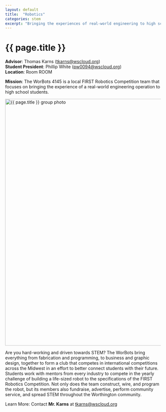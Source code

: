 ```yaml
---
layout: default
title:  "Robotics"
categories: stem
excerpt: "Bringing the experiences of real-world engineering to high school students"
---
```


# {{ page.title }}

**Advisor**: Thomas Karns (<tkarns@wscloud.org>)
<br/>**Student President**: Phillip White (<pw0094@wscloud.org>)
<br/>**Location**: Room ROOM

**Mission**: The WorBots 4145 is a local FIRST Robotics Competition team that focuses on bringing the experience of a real-world engineering operation to high school students.

<img src="{{ site.baseurl }}/images/clubs/{{ page.title }}.jpg" alt="{{ page.title }} group photo" width="800"/>

Are you hard-working and driven towards STEM? The WorBots bring everything from fabrication and programming, to business and graphic design, together to form a club that competes in international competitions across the Midwest in an effort to better connect students with their future. Students work with mentors from every industry to compete in the yearly challenge of building a life-sized robot to the specifications of the FIRST Robotics Competition. Not only does the team construct, wire, and program the robot, but its members also fundraise, advertise, perform community service, and spread STEM throughout the Worthington community.

Learn More: Contact **Mr. Karns** at <tkarns@wscloud.org>